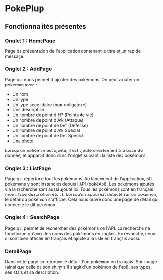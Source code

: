 # PokePlup

## Fonctionnalités présentes

### Onglet 1 : HomePage
Page de présentation de l'application contenant le titre et un rapide message.

### Onglet 2 : AddPage
Page qui nous permet d'ajouter des pokémons. On peut ajouter un pokémon avec :  

- Un nom
- Un type
- Un type secondaire (non-obligatoire)
- Une description
- Un nombre de point d'HP (Points de vie)
- Un nombre de point d'Atk (Attaque)
- Un nombre de point de Def (Défense)
- Un nombre de point d'Atk Spécial
- Un nombre de point de Def Spécial
- Une photo

Lorsqu'un pokémon est ajouté, il est ajouté directement à la base de donnée, et apparaît donc dans l'onglet suivant : la liste des pokémons. 

### Onglet 3 : ListPage
Page qui répertorie tout les pokémons. Au lancement de l'application, 50 pokémons y sont instanciés depuis l'API (pokéApi). Les pokémons ajoutés via la recherche sont aussi ajouté ici. Tous les pokémons sont en français (nom, type description etc...). Lorsqu'un appui est detecté sur un pokemon, le détail du pokémon s'affiche. Cela nous ouvre donc une page de détail qui concerne le dit pokémon.

### Onglet 4 : SearchPage
Page qui permet de rechercher des pokémons de l'API. La recherche ne fonctionne qu'avec les noms des pokémons en anglais. En revanche, ceux-ci sont bien affiché en français et ajouté à la liste en français aussi.  

### DetailPage
Dans cette page on retrouve le détail d'un pokémon en français. Son image (ainsi que celle de son shiny s'il s'agit d'un pokémon de l'api), ses types, ses stats et sa description.
